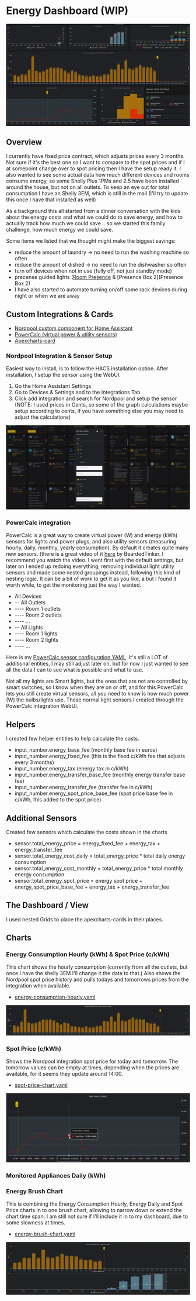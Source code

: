 # Energy Dashboard (WIP)

![energy dashboard](energy-dashboard.png)

## Overview

I currently have fixed price contract, which adjusts prices every 3 months. Not sure if it's the best one so I want to compare to the spot prices and if I at somepoint change over to spot pricing then I have the setup ready it. I also wanted to see some actual data how much different devices and rooms consume energy, so some Shelly Plus 1PMs and 2.5 have been installed around the house, but not on all outlets. To keep an eye out for total consumption I have an Shelly 3EM, which is still in the mail (I'll try to update this once I have that installed as well)

As a background this all started from a dinner conversation with the kids about the energy costs and what we could do to save energy, and how to actually track how much we could save .. so we started this family challenge, how much energy we could save.

Some items we listed that we thought might make the biggest savings:
* reduce the amount of laundry -> no need to run the washing machine so often
* reduce the amount of dished -> no need to run the dishwasher so often
* turn off devices when not in use (fully off, not just standby mode)
* precense guided lights ([Room Presence](https://github.com/EvisHome/Home-Assistant/blob/main/esphome/presence) & [Presence Box 2](Presence Box 2)
* I have also started to automate turning on/off some rack devices during night or when we are away

## Custom Integrations & Cards

* [Nordpool custom component for Home Assistant](https://github.com/custom-components/nordpool)
* [PowerCalc (virtual power & utility sensors)](https://github.com/bramstroker/homeassistant-powercalc)
* [Apexcharts-card](https://github.com/RomRider/apexcharts-card)

### Nordpool Integration & Sensor Setup

Easiest way to install, is to follow the HACS installation option. After installation, I setup the sensor using the WebUI.
1. Go the Home Assistant Settings
2. Go to Devices & Settings and to the Integrations Tab
3. Click add integration and search for Nordpool and setup the sensor (NOTE: I used prices in Cents, so some of the graph calculations maybe setup according to cents, if you have something else you may need to adjust the calculations)

![](nordpool-sensor.png)

### PowerCalc integration

PowerCalc is a great way to create virtual power (W) and energy (kWh) sensors for lights and power plugs, and also utility sensors (measuring hourly, daily, monthly, yearly consumption). By default it creates quite many new sensors. (there is a great video of it [here](https://www.youtube.com/watch?v=tR1x-cxwK-8) by BeardedTinker. I recommend you watch the video. I went first with the default settings, but later on I ended up redoing everything, removing individual light utility sensors and made some nested groupings instead, following this kind of nesting logic. It can be a bit of work to get it as you like, a but I found it worth while, to get the monitoring just the way I wanted.

* All Devices
* -- All Outlets
* ---- Room 1 outlets
* ---- Room 2 outlets
* ---- ...
* -- All Lights
* ---- Room 1 lights
* ---- Room 2 lights
* ---- ...

Here is my [PowerCalc sensor configuration YAML](powercalc-configuration.yaml). It's still a LOT of additional entities, I may still adjust later on, but for now I just wanted to see all the data I can to see what is possible and what to use.

Not all my lights are Smart lights, but the ones that are not are controlled by smart switches, so I know when they are on or off, and for this PowerCalc lets you still create virtual sensors, all you need to know is how much power (W) the bulbs/lights use. These normal light sensors I created through the PowerCalc integration WebUI.


## Helpers

I created few helper entities to help calculate the costs.

* input_number.energy_base_fee (monthly base fee in euros)
* input_number.energy_fixed_fee (this is the fixed c/kWh fee that adjusts every 3 months)
* input_number.energy_tax (energy tax in c/kWh)
* input_number.energy_transfer_base_fee (monthly energy transfer base fee)
* input_number.energy_transfer_fee (transfer fee in c/kWh)
* input_number.energy_spot_price_base_fee (spot price base fee in c/kWh, this added to the spot price)

## Additional Sensors

Created few sensors which calculate the costs shown in the charts

* sensor.total_energy_price = energy_fixed_fee + energy_tax + energy_transfer_fee
* sensor.total_energy_cost_daily = total_energy_price * total daily energy consumption
* sensor.total_energy_cost_monthly = total_energy_price * total monthly energy consumption
* sensor.total_energy_spot_price = energy spot price + energy_spot_price_base_fee + energy_tax + energy_transfer_fee

## The Dashboard / View

I used nested Grids to place the apexcharts-cards in their places.

## Charts

### Energy Consumption Hourly (kWh) & Spot Price (c/kWh)
This chart shows the hourly consumption (currently from all the outlets, but once I have the shelly 3EM I'll change it the data to that.) Also shows the Nordpool spot price history and pulls todays and tomorrows prices from the integration when available.

* [energy-consumption-hourly.yaml](energy-consumption-hourly.yaml)

![](energy-consumption-hourly.png)

### Spot Price (c/kWh)

Shows the Nordpool integration spot price for today and tomorrow. The tomorrow values can be empty at times, depending when the prices are available, for it seems they update around 14:00.

* [spot-price-chart.yaml](spot-price-chart.yaml)

![](spot-price.png)

### Monitored Appliances Daily (kWh)

### Energy Brush Chart

This is combining the Energy Consumption Hourly, Energy Daily and Spot Price charts in to one brush chart, allowing to narrow down or extend the chart time span. I am still not sure if I'll include it in to my dashboard, due to some slowness at times.

* [energy-brush-chart.yaml](energy-brush-chart.yaml)

![](energy-brush-chart.gif)

